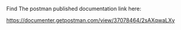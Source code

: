 Find The postman published documentation link here:

https://documenter.getpostman.com/view/37078464/2sAXqwaLXy
